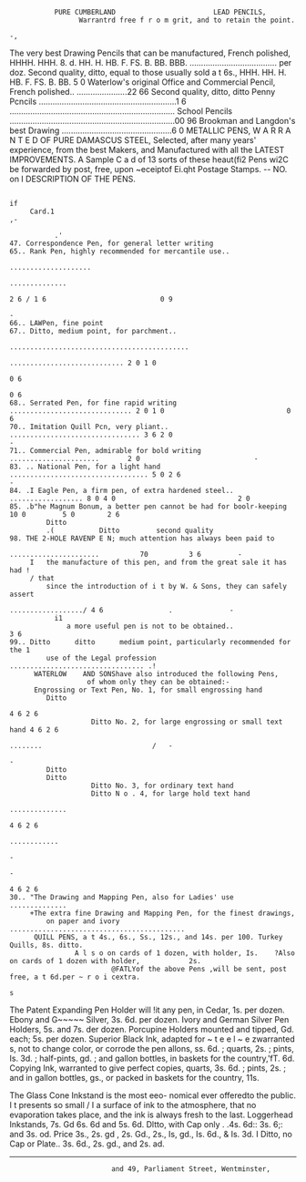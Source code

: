                PURE CUMBERLAND                        LEAD PENCILS,
                     Warrantrd free f r o m grit, and to retain the point.
                                                                           -,
The very best Drawing Pencils that can be manufactured, French polished, HHHH. HHH.                                               8.   d.
    HH. H. HB. F. FS. B. BB. BBB.                    ......................................
                                                                                    per doz.
Second quality, ditto, equal to those usually sold a t 6s., HHH. HH. H. HB. F. FS. B. BB.
                                                                                                    5 0
Waterlow's original Office and Commercial Pencil, French polished..          ......................22 66
Second quality, ditto, ditto
Penny Pcncils
                                       ............................................................1 6
                           ........................................................................
School Pencils             ........................................................................00 96
Brookman and Langdon's best Drawing                ................................................6 0
                                                METALLIC PENS,
                                        W A R R A N T E D OF PURE DAMASCUS STEEL,
                            Selected, after many years' experience, from the best Makers, and
    Manufactured with all the LATEST IMPROVEMENTS.
 A Sample C a d of 13 sorts of these heaut(fi2 Pens wi2C be forwarded by post, free, upon ~eceiptof Ei.qht Postage Stamps.
                                                                                                             --
         NO.
          on   I                         DESCRIPTION OF THE PENS.




                                                                                                          if
         Card.1
    ,-

               .'
    47. Correspondence Pen, for general letter writing
    65.. Rank Pen, highly recommended for mercantile use..
                                                                       ....................
                                                                             ..............
                                                                                            2 6 / 1 6                            0 9
                                                                                                                                 -
    66.. LAWPen, fine point
    67.. Ditto, medium point, for parchment..
                                                ............................................
                                                               ............................ 2 0 1 0
                                                                                                                                 0 6
                                                                                                                                 0 6
    68.. Serrated Pen, for fine rapid writing                .............................. 2 0 1 0                              0 6
    70.. Imitation Quill Pcn, very pliant..                ................................ 3 6 2 0                              -
    71.. Commercial Pen, admirable for bold writing                  ......................       2 0                            -
    83. .. National Pen, for a light hand                .................................. 5 0 2 6                              -
    84. .I Eagle Pen, a firm pen, of extra hardened steel..              .................. 8 0 4 0                              2 0
    85. .b"he Magnum Bonum, a better pen cannot be had for boolr-keeping                                 10 0         5 0        2 6
             Ditto
             .(           Ditto         second quality
    98. THE 2-HOLE RAVENP E N; much attention has always been paid to
                                                                          ......................          70          3 6         -
         I   the manufacture of this pen, and from the great sale it has had !
         / that
             since the introduction of i t by W. & Sons, they can safely assert
                                                                           ................../ 4 6                .              -
               i1
                  a more useful pen is not to be obtained..                                                           3 6
    99.. Ditto      ditto      medium point, particularly recommended for the 1
             use of the Legal profession                   ................................. .!
          WATERLOW    AND SONShave also introduced the following Pens,
                       of whom only they can be obtained:-
          Engrossing or Text Pen, No. 1, for small engrossing hand
             Ditto
                                                                                4 6 2 6
                        Ditto No. 2, for large engrossing or small text hand 4 6 2 6
                                                                                          ........                           /   -
                                                                                                                                 -
             Ditto
             Ditto
                        Ditto No. 3, for ordinary text hand
                        Ditto N o . 4, for large hold text hand
                                                                                    ..............
                                                                                4 6 2 6
                                                                                      ............
                                                                                                                                 -
                                                                                                                                 -
                                                                                4 6 2 6
    30.. "The Drawing and Mapping Pen, also for Ladies' use                         ..............
         +The extra fine Drawing and Mapping Pen, for the finest drawings,
             on paper and ivory                  ...........................................
          QUILL PENS, a t 4s., 6s., Ss., 12s., and 14s. per 100. Turkey Quills, 8s. ditto.
                    A l s o on cards of 1 dozen, with holder, Is.    ?Also on cards of 1 dozen with holder,            2s.
                             @FATLYof the above Pens ,will be sent, post free, a t 6d.per ~ r o i cextra.
                                                                                                  s
The Patent Expanding Pen Holder will !it any pen, in Cedar, 1s. per dozen. Ebony and G~~~~~
                       Silver, 3s. 6d. per dozen.   Ivory and German Silver Pen Holders, 5s. and 7s. der dozen.
               Porcupine Holders mounted and tipped, Gd. each; 5s. per dozen.
Superior Black Ink, adapted for ~ t e e l ~ e zwarranted
                                                s,       not to change color, or corrode the pen allons, ss. 6d. ;
               quarts, 2s. ; pints, Is. 3d. ; half-pints, gd. ; and gallon bottles, in baskets for the country,'fT. 6d.
     Copying Ink, warranted to give perfect copies, quarts, 3s. 6d. ; pints, 2s. ; and in gallon bottles, gs.,
                                                or packed in baskets for the country, 11s.




  The Glass Cone Inkstand is the most eeo-
nomical ever offeredto the public. I t presents so small
                                                                    /
                                                                    I
a surface of ink to the atmosphere, that no evaporation
takes place, and the ink is always fresh to the last.                    Loggerhead Inkstands, 7s. Gd 6s. 6d and 5s. 6d.
                                                                         Dltto, with Cap only . .4s. 6d:: 3s. 6;: and 3s. od.
Price 3s., 2s. gd , 2s. Gd., 2s., Is, gd., Is. 6d., & Is. 3d.       I    Ditto, no Cap or Plate.. 3s. 6d., 2s. gd., and 2s. ad.
-         - -         -         - -- -      -       - --           -        - - - -- --            -                              -    -
                             and 49, Parliament Street, Wentminster,
